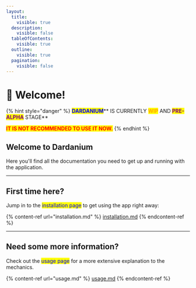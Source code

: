```yaml
---
layout:
  title:
    visible: true
  description:
    visible: false
  tableOfContents:
    visible: true
  outline:
    visible: true
  pagination:
    visible: false
---
```


# 👋 Welcome!

{% hint style="danger" %}
<mark style="color:blue;">**DARDANIUM**</mark>** IS CURRENTLY **<mark style="color:orange;">**WIP**</mark>** AND **<mark style="color:purple;">**PRE-ALPHA**</mark>** STAGE**

<mark style="color:red;">**IT IS NOT RECOMMENDED TO USE IT NOW.**</mark>
{% endhint %}

## Welcome to Dardanium

Here you'll find all the documentation you need to get up and running with the application.

***

## First time here?

Jump in to the <mark style="color:blue;">installation page</mark> to get using the app right away:

{% content-ref url="installation.md" %}
[installation.md](installation.md)
{% endcontent-ref %}

***

## Need some more information?

Check out the <mark style="color:blue;">usage page</mark> for a more extensive explanation to the mechanics.

{% content-ref url="usage.md" %}
[usage.md](usage.md)
{% endcontent-ref %}
